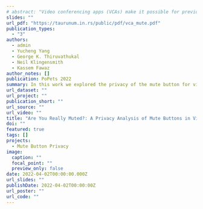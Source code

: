 ```yaml
---
# abstract: "Video conferencing apps (VCAs) make it possible for previously private spaces — bedrooms, living rooms, and kitchens — into semi-public extensions of the office. For the most part, users have accepted these apps in their personal space without much thought about the permission models that govern the use of their private data during meetings. While access to a device’s video camera is carefully controlled, little has been done to ensure the same level of privacy for accessing the microphone. In this work, we ask the question: what happens to the microphone data when a user clicks the mute button in a VCA? We first conduct a user study to analyze users’ understanding of the permission model of the mute button. Then, using runtime binary analysis tools, we trace raw audio flow in many popular VCAs as it traverses the app from the audio driver to the network. We find fragmented policies for dealing with microphone data among VCAs — some continuously monitor the microphone input during mute, and others do so periodically. One app transmits statistics of the audio to its telemetry servers while the app is muted. Using network traffic that we intercept en route to the telemetry server, we implement a proof-of-concept background activity classifier and demonstrate the feasibility of inferring the ongoing background activity during a meeting — cooking, cleaning, typing, etc. We achieved 81.9% macro accuracy on identifying six common background activities using intercepted outgoing telemetry packets when a user is muted."
slides: ""
url_pdf: "https://taurunum.in.rs/public/pdf/vca_mute.pdf"
publication_types:
  - "3"
authors:
  - admin
  - Yucheng Yang
  - George K. Thiruvathukal
  - Neil Klingensmith
  - Kassem Fawaz
author_notes: []
publication: PoPets 2022
summary: In this work we explored the privacy of the mute button for video conferencing applications. We found that the software switch to mute the microphone is just that, a software switch. They can still access the microphone whenever they would like. We found that Cisco Webex was accessing the microphone while muted and sending audio derived telemetry data to their server which was a privacy violation.
url_dataset: ""
url_project: ""
publication_short: ""
url_source: ""
url_video: ""
title: "Are You Really Muted?: A Privacy Analysis of Mute Buttons in Video Conferencing Apps"
doi: ""
featured: true
tags: []
projects:
  - Mute Button Privacy
image:
  caption: ""
  focal_point: ""
  preview_only: false
date: 2022-04-02T00:00:00.000Z
url_slides: ""
publishDate: 2022-04-02T00:00:00Z
url_poster: ""
url_code: ""
---
```


